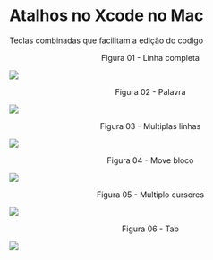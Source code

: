 # Atalhos no Xcode no Mac
Teclas combinadas que facilitam a edição do codigo

<div align="center">
Figura 01 - Linha completa
</div>

![](Imagens/IDE-Xcode-Atalhos-Img01.png)

<div align="center">
Figura 02 - Palavra
</div>

![](Imagens/IDE-Xcode-Atalhos-Img02.png)

<div align="center">
Figura 03 - Multiplas linhas
</div>

![](Imagens/IDE-Xcode-Atalhos-Img03.png)

<div align="center">
Figura 04 - Move bloco
</div>

![](Imagens/IDE-Xcode-Atalhos-Img04.png)

<div align="center">
Figura 05 - Multiplo cursores
</div>

![](Imagens/IDE-Xcode-Atalhos-Img05.png)

<div align="center">
Figura 06 - Tab
</div>

![](Imagens/IDE-Xcode-Atalhos-Img06.png)